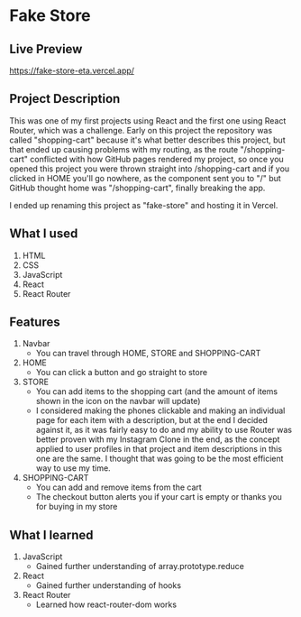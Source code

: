 # Fake Store

## Live Preview

https://fake-store-eta.vercel.app/

## Project Description

This was one of my first projects using React and the first one using React Router, which was a challenge. Early on this project the repository was called "shopping-cart" because it's what better describes this project, but that ended up causing problems with my routing, as the route "/shopping-cart" conflicted with how GitHub pages rendered my project, so once you opened this project you were thrown straight into /shopping-cart and if you clicked in HOME you'll go nowhere, as the <Link> component sent you to "/" but GitHub thought home was "/shopping-cart", finally breaking the app.

I ended up renaming this project as "fake-store" and hosting it in Vercel.

## What I used

1. HTML
2. CSS
3. JavaScript
4. React
5. React Router

## Features

1. Navbar
    - You can travel through HOME, STORE and SHOPPING-CART
2. HOME
    - You can click a button and go straight to store
3. STORE
    - You can add items to the shopping cart (and the amount of items shown in the icon on the navbar will update)
    - I considered making the phones clickable and making an individual page for each item with a description, but at the end I decided against it, as it was fairly easy to do and my ability to use Router was better proven with my Instagram Clone in the end, as the concept applied to user profiles in that project and item descriptions in this one are the same. I thought that was going to be the most efficient way to use my time.
4. SHOPPING-CART
    - You can add and remove items from the cart
    - The checkout button alerts you if your cart is empty or thanks you for buying in my store

## What I learned

1. JavaScript
    - Gained further understanding of array.prototype.reduce
2. React
    - Gained further understanding of hooks
3. React Router
    - Learned how react-router-dom works
